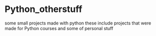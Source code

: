 # Python_otherstuff
some small projects made with python
these include projects that were made for Python courses
and some of personal stuff
